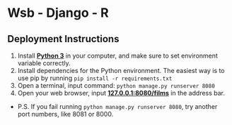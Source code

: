 # Wsb - Django - R



## Deployment Instructions
1. Install [**Python 3**]( https://www.python.org/) in your computer, and make sure to set environment variable correctly.
2. Install dependencies for the Python environment. The easiest way is to use pip by running `pip install -r requirements.txt`
3. Open a terminal, input command: `python manage.py runserver 8080`
4. Open your web browser, input [**127.0.0.1:8080/films**]( http://127.0.0.1:8080/films ) in the address bar.
- P.S. If you fail running `python manage.py runserver 8080`, try another port numbers, like 8081 or 8000.
